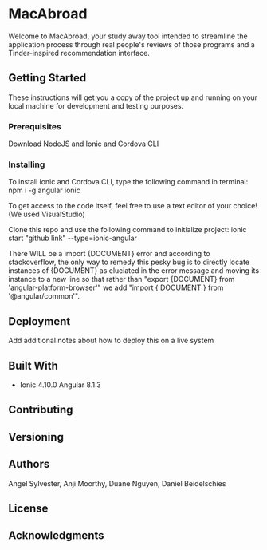 # MacAbroad

Welcome to MacAbroad, your study away tool intended to streamline the application process through real people's reviews of those programs and a Tinder-inspired recommendation interface. 

## Getting Started

These instructions will get you a copy of the project up and running on your local machine for development and testing purposes. 

### Prerequisites
Download NodeJS and Ionic and Cordova CLI

### Installing

To install ionic and Cordova CLI, type the following command in terminal: 
npm i -g angular ionic 

To get access to the code itself, feel free to use a text editor of your choice! (We used VisualStudio) 

Clone this repo and use the following command to initialize project: 
ionic start "github link" --type=ionic-angular
  
There WILL be a import {DOCUMENT} error and according to stackoverflow, the only way to remedy this pesky bug is to directly locate instances of {DOCUMENT} as eluciated in the error message and moving its instance to a new line so that rather than "export {DOCUMENT} from 'angular-platform-browser'" we add "import { DOCUMENT } from '@angular/common'". 

## Deployment

Add additional notes about how to deploy this on a live system

## Built With

* Ionic 4.10.0 Angular 8.1.3

## Contributing

## Versioning

## Authors
Angel Sylvester, Anji Moorthy, Duane Nguyen, Daniel Beidelschies 

## License

## Acknowledgments
